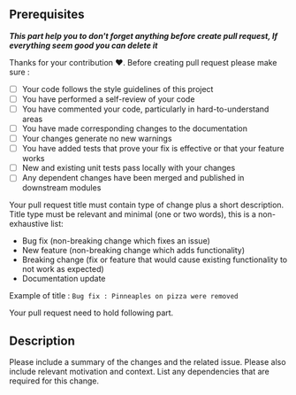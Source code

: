 ## Prerequisites

***This part help you to don't forget anything before create pull request, If everything seem good you can delete it***

Thanks for your contribution :heart:. Before creating pull
request please make sure :

- [ ] Your code follows the style guidelines of this project
- [ ] You have performed a self-review of your code
- [ ] You have commented your code, particularly in hard-to-understand areas
- [ ] You have made corresponding changes to the documentation
- [ ] Your changes generate no new warnings
- [ ] You have added tests that prove your fix is effective or that your feature works
- [ ] New and existing unit tests pass locally with your changes
- [ ] Any dependent changes have been merged and published in downstream modules

Your pull request title must contain type of change plus a short description. Title type must be relevant and minimal (one or two words), this is a non-exhaustive list:

- Bug fix (non-breaking change which fixes an issue)
- New feature (non-breaking change which adds functionality)
- Breaking change (fix or feature that would cause existing functionality to not work as expected)
- Documentation update

Example of title : `Bug fix : Pinneaples on pizza were removed`

Your pull request need to hold following part.

## Description

Please include a summary of the changes and the related issue. Please also include relevant motivation and context. List
any dependencies that are required for this change.
